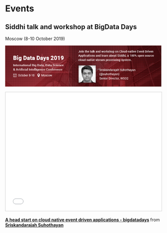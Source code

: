 # Events

## Siddhi talk and workshop at BigData Days 

Moscow (8-10 October 2019)

[![Siddhi talk and workshop at BigData Days, Moscow (8-10 October 2019)](../../images/events/big-data-days-2019-siddhi-banner.png?raw=true "Big Data Days")](https://bigdatadays.ru/en/sriskandarajah-suhothayan/)

<p align="center">
<iframe src="//www.slideshare.net/slideshow/embed_code/key/c2B29TTIynoPOa"  align="middle" width="595" height="385" frameborder="0" marginwidth="0" marginheight="0" scrolling="no" style="border:1px solid #CCC; border-width:1px; margin-bottom:5px; max-width: 100%;" allowfullscreen> </iframe> <div style="margin-bottom:5px"> <strong> <a href="//www.slideshare.net/Suhothayan/a-head-start-on-cloud-native-event-driven-applications-bigdatadays" title="A head start on cloud native event driven applications - bigdatadays" target="_blank">A head start on cloud native event driven applications - bigdatadays</a> </strong> from <strong><a href="https://www.slideshare.net/Suhothayan" target="_blank">Sriskandarajah Suhothayan</a></strong> </div>
</p>